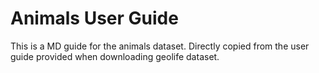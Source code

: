 # Animals User Guide

This is a MD guide for the animals dataset. Directly copied from the user guide provided when downloading geolife dataset.


